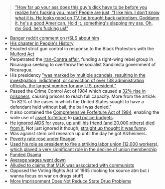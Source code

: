 > ["How far up your ass does this guy's dick have to be before you realize he's fucking you, man? People are just, "I like him. I don’t know what it is. He looks good on TV, he brought back patriotism. Goddamn it, he's a good American. Hold it, something's slapping my ass. Oh, my God, he's fucking us!"](https://subslikescript.com/movie/Bill_Hicks_Sane_Man-287337)

- [Banger reddit comment on r/SLS about him](https://www.reddit.com/r/ShitLiberalsSay/comments/ce2v7l/comment/etydg3l/)
- [His chapter in People's History](https://www.historyisaweapon.com/defcon1/zinncarebu21.html)
- Enacted strict gun control in response to the Black Protestors with the [Mulford Act](https://en.wikipedia.org/wiki/Mulford_Act)
- Perpetrated the [Iran-Contra affair](https://en.wikipedia.org/wiki/Iran%E2%80%93Contra_affair), funding a right-wing rebel group in Nicaragua seeking to overthrow the socialist Sandinista government of Nicaragua.
- His presidency ["was marked by multiple scandals, resulting in the investigation, indictment, or conviction of over 138 administration officials, the largest number for any U.S. president."](https://en.wikipedia.org/wiki/Reagan_administration_scandals)
- Passed the Crime Control Act of 1984 which caused a [32% rise in prisoners](https://archive.ph/zfCu2), causing prisons to reach full capacity. More from the article: "In 82% of the cases in which the United States sought to have a defendant held without bail, the bail was denied."
- It also contained the [Comprehensive Forfeiture Act of 1984](https://www.congress.gov/bill/98th-congress/senate-bill/948), enabling the wide use of [asset forfeiture](https://mises.org/wire/joe-biden-father-drug-wars-asset-forfeiture-program) to [pad police budgets](https://www.npr.org/templates/story/story.php?storyId=91490480).
- [He ignored AIDS for years, up until his friend (and 20,000 others) died from it.](https://en.wikipedia.org/wiki/Ronald_Reagan#Response_to_the_AIDS_epidemic) Not just ignored it though, [straight up thought it was funny](https://web.archive.org/web/20210301172106/https://www.washingtonpost.com/news/arts-and-entertainment/wp/2015/12/01/a-disturbing-new-glimpse-at-the-reagan-administrations-indifference-to-aids/).
- Was against stem cell research up until the day he got Alzheimers.
- [Poverty rate rose under Reagan](https://www.shmoop.com/reagan-era/statistics.html)
- [Used his role as president to fire a striking labor union (12,000 workers), which played a very significant role in the decline of union membership](https://en.wikipedia.org/wiki/Professional_Air_Traffic_Controllers_Organization_%281968%29#August_1981_strike)
- [Funded Osama](https://slate.com/news-and-politics/2004/06/how-reagan-made-a-terrorist-kingpin-of-osama.html)
- [Average wages went down](https://en.wikipedia.org/wiki/Reaganomics#Real_wages)
- [Alluded to claims that MLK was associated with communists](https://www.washingtonpost.com/archive/politics/1983/10/22/reagan-calls-mrs-king-to-explain/2313b0b8-01f9-491c-9d47-ddaeb19fe27d/)
- Opposed the Voting Rights Act of 1965 (looking for source atm but i wanna focus on war on drugs stuff)
- [More Imprisonment Does Not Reduce State Drug Problems](https://www.pewtrusts.org/en/research-and-analysis/issue-briefs/2018/03/more-imprisonment-does-not-reduce-state-drug-problems)
